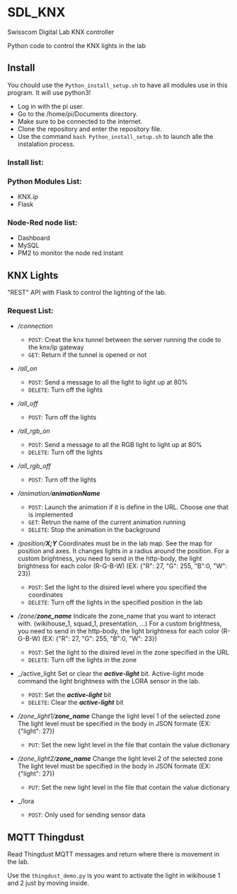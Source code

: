 # SDL_KNX
Swisscom Digital Lab KNX controller

Python code to control the KNX lights in the lab

## Install

You chould use the `Python_install_setup.sh` to have all modules use in this program.
It will use python3!

- Log in with the pi user.
- Go to the /home/pi/Documents directory.
- Make sure to be connected to the internet.
- Clone the repository and enter the repository file.
- Use the command `bash Python_install_setup.sh` to launch alle the instalation process.

### Install list:
### Python Modules List:
- KNX.ip
- Flask

### Node-Red node list:
- Dashboard
- MySQL
- PM2 to monitor the node red instant

## KNX Lights
"REST" API with Flask to control the lighting of the lab.

### Request List:
- _/connection_ 
	- `POST`: Creat the knx tunnel between the server running the code to the knx/ip gateway
	- `GET`: Return if the tunnel is opened or not

- _/all_on_ 
	- `POST`: Send a message to all the light to light up at 80%
	- `DELETE`: Turn off the lights

- _/all_off_ 
	- `POST`: Turn off the lights

- _/all_rgb_on_ 
	- `POST`: Send a message to all the RGB light to light up at 80%
	- `DELETE`: Turn off the lights

- _/all_rgb_off_ 
	- `POST`: Turn off the lights

- _/animation/_**_animationName_**  
	- `POST`: Launch the animation if it is define in the URL. Choose one that is implemented
	- `GET`: Retrun the name of the current animation running
	- `DELETE`: Stop the animation in the background

- _/position/_**_X;Y_**
	Coordinates must be in the lab map. See the map for position and axes.
	It changes lights in a radius around the position.
	For a custom brightness, you need to send in the http-body, the light brightness for each color (R-G-B-W) (EX: {"R": 27, "G": 255, "B":0, "W": 23})

	- `POST`: Set the light to the disired level where you specified the coordinates
	- `DELETE`: Turn off the lights in the specified position in the lab

- _/zone/_**_zone_name_**
	Indicate the zone_name that you want to interact with. (wikihouse_1, squad_1, presentation, ...)
	For a custom brightness, you need to send in the http-body, the light brightness for each color (R-G-B-W) (EX: {"R": 27, "G": 255, "B":0, "W": 23})

	- `POST`: Set the light to the disired level in the zone specified in the URL
	- `DELETE`: Turn off the lights in the zone

- _/active_light
	Set or clear the **_active-light_** bit. Active-light mode command the light brightness with the LORA sensor in the lab.

	- `POST`: Set the **_active-light_** bit
	- `DELETE`: Clear the **_active-light_** bit

- _/zone_light1/_**_zone_name_**
	Change the light level 1 of the selected zone
	The light level must be specified in the body in JSON formate (EX: {"light": 27})

	- `PUT`: Set the new light level in the file that contain the value dictionary

- _/zone_light2/_**_zone_name_**
	Change the light level 2 of the selected zone
	The light level must be specified in the body in JSON formate (EX: {"light": 27})

	- `PUT`: Set the new light level in the file that contain the value dictionary

- _/lora
	- `POST`: Only used for sending sensor data


## MQTT Thingdust
Read Thingdust MQTT messages and return where there is movement in the lab.

Use the `thingdust_demo.py` is you want to activate the light in wikihouse 1 and 2 just by moving inside.

